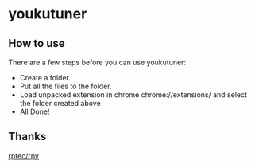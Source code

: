 # youkutuner

## How to use
There are a few steps before you can use youkutuner:

* Create a folder.
* Put all the files to the folder.
* Load unpacked extension in chrome chrome://extensions/ and select the folder created above
* All Done!

## Thanks
[rptec/rpv](https://github.com/rptec/rpv) 
